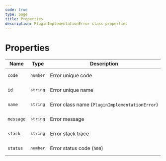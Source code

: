 ```yaml
---
code: true
type: page
title: Properties
description: PluginImplementationError class properties
---
```


# Properties

| Name              | Type          | Description |
|-------------------|---------------|-------------|
| `code`         | <pre>number</pre> | Error unique code |
| `id`           | <pre>string</pre> | Error unique name |
| `name`         | <pre>string</pre> | Error class name (`PluginImplementationError`) |
| `message`      | <pre>string</pre> | Error message  |
| `stack`        | <pre>string</pre> | Error stack trace |
| `status`       | <pre>number</pre> | Error status code (`500`) |
